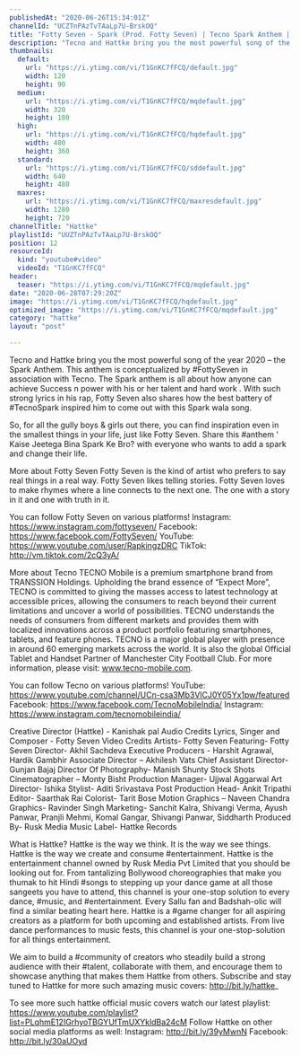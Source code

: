 ```yaml
---
publishedAt: "2020-06-26T15:34:01Z"
channelId: "UCZTnPAzTvTAaLp7U-BrskOQ"
title: "Fotty Seven - Spark (Prod. Fotty Seven) | Tecno Spark Anthem | Hattke Originals"
description: "Tecno and Hattke bring you the most powerful song of the year 2020 – the Spark Anthem. This anthem is conceptualized by #FottySeven in association with Tecno. The Spark anthem is all about how anyone can achieve Success n power with his or her talent and hard work . With such strong lyrics in his rap, Fotty Seven also shares how the best battery of #TecnoSpark inspired him to come out with this Spark wala song.\n\nSo, for all the gully boys & girls out there, you can find inspiration even in the smallest things in your life, just like Fotty Seven. Share this #anthem ' Kaise Jeetega Bina Spark Ke Bro? with everyone who wants to add a spark and change their life.\n\nMore about Fotty Seven\nFotty Seven is the kind of artist who prefers to say real things in a real way. Fotty Seven likes telling stories. Fotty Seven loves to make rhymes where a line connects to the next one. The one with a story in it and one with truth in it.\n\nYou can follow Fotty Seven on various platforms! \nInstagram: https://www.instagram.com/fottyseven/ \nFacebook: https://www.facebook.com/FottySeven/ \nYouTube: https://www.youtube.com/user/RapkingzDRC \nTikTok: http://vm.tiktok.com/2cQ3yA/\n\nMore about Tecno\nTECNO Mobile is a premium smartphone brand from TRANSSION Holdings. Upholding the brand essence of “Expect More”, TECNO is committed to giving the masses access to latest technology at accessible prices, allowing the consumers to reach beyond their current limitations and uncover a world of possibilities. TECNO understands the needs of consumers from different markets and provides them with localized innovations across a product portfolio featuring smartphones, tablets, and feature phones. TECNO is a major global player with presence in around 60 emerging markets across the world. It is also the global Official Tablet and Handset Partner of Manchester City Football Club. For more information, please visit: www.tecno-mobile.com.\n\nYou can follow Tecno on various platforms! YouTube: https://www.youtube.com/channel/UCn-csa3Mb3VlCJ0Y05Yx1pw/featured Facebook: https://www.facebook.com/TecnoMobileIndia/ Instagram: https://www.instagram.com/tecnomobileindia/\n\nCreative Director (Hattke) - Kanishak pal\nAudio Credits\nLyrics, Singer and Composer - Fotty Seven\nVideo Credits\nArtists- Fotty Seven\nFeaturing- Fotty Seven\nDirector- Akhil Sachdeva\nExecutive Producers - Harshit Agrawal, Hardik Gambhir\nAssociate Director – Akhilesh Vats\nChief Assistant Director- Gunjan Bajaj\nDirector Of Photography- Manish Shunty\nStock Shots Cinematographer – Monty Bisht\nProduction Manager- Ujjwal Aggarwal\nArt Director- Ishika\nStylist- Aditi Srivastava\nPost Production Head- Ankit Tripathi \nEditor- Saarthak Rai\nColorist- Tarit Bose\nMotion Graphics – Naveen Chandra\nGraphics- Ravinder Singh\nMarketing- Sanchit Kalra, Shivangi Verma, Ayush Panwar, Pranjli Mehmi, Komal Gangar, Shivangi Panwar, Siddharth\nProduced By- Rusk Media\nMusic Label- Hattke Records\n\nWhat is Hattke? Hattke is the way we think. It is the way we see things. Hattke is the way we create and consume #entertainment. Hattke is the entertainment channel owned by Rusk Media Pvt Limited that you should be looking out for. From tantalizing Bollywood choreographies that make you thumak to hit Hindi #songs to stepping up your dance game at all those sangeets you have to attend, this channel is your one-stop solution to every dance, #music, and #entertainment. Every Sallu fan and Badshah-olic will find a similar beating heart here. Hattke is a #game changer for all aspiring creators as a platform for both upcoming and established artists. From live dance performances to music fests, this channel is your one-stop-solution for all things entertainment.\n\nWe aim to build a #community of creators who steadily build a strong audience with their #talent, collaborate with them, and encourage them to showcase anything that makes them Hattke from others. Subscribe and stay tuned to Hattke for more such amazing music covers: http://bit.ly/hattke_\n\nTo see more such hattke official music covers watch our latest playlist: https://www.youtube.com/playlist?list=PLqhmE12IGrhyoTBGYUfTmUXYkldBa24cM\nFollow Hattke on other social media platforms as well: Instagram: http://bit.ly/39yMwnN \nFacebook: http://bit.ly/30aUOyd"
thumbnails:
  default:
    url: "https://i.ytimg.com/vi/T1GnKC7fFCQ/default.jpg"
    width: 120
    height: 90
  medium:
    url: "https://i.ytimg.com/vi/T1GnKC7fFCQ/mqdefault.jpg"
    width: 320
    height: 180
  high:
    url: "https://i.ytimg.com/vi/T1GnKC7fFCQ/hqdefault.jpg"
    width: 480
    height: 360
  standard:
    url: "https://i.ytimg.com/vi/T1GnKC7fFCQ/sddefault.jpg"
    width: 640
    height: 480
  maxres:
    url: "https://i.ytimg.com/vi/T1GnKC7fFCQ/maxresdefault.jpg"
    width: 1280
    height: 720
channelTitle: "Hattke"
playlistId: "UUZTnPAzTvTAaLp7U-BrskOQ"
position: 12
resourceId:
  kind: "youtube#video"
  videoId: "T1GnKC7fFCQ"
header:
  teaser: "https://i.ytimg.com/vi/T1GnKC7fFCQ/mqdefault.jpg"
date: "2020-06-28T07:29:20Z"
image: "https://i.ytimg.com/vi/T1GnKC7fFCQ/hqdefault.jpg"
optimized_image: "https://i.ytimg.com/vi/T1GnKC7fFCQ/mqdefault.jpg"
category: "hattke"
layout: "post"

---
```

Tecno and Hattke bring you the most powerful song of the year 2020 – the Spark Anthem. This anthem is conceptualized by #FottySeven in association with Tecno. The Spark anthem is all about how anyone can achieve Success n power with his or her talent and hard work . With such strong lyrics in his rap, Fotty Seven also shares how the best battery of #TecnoSpark inspired him to come out with this Spark wala song.

So, for all the gully boys & girls out there, you can find inspiration even in the smallest things in your life, just like Fotty Seven. Share this #anthem ' Kaise Jeetega Bina Spark Ke Bro? with everyone who wants to add a spark and change their life.

More about Fotty Seven
Fotty Seven is the kind of artist who prefers to say real things in a real way. Fotty Seven likes telling stories. Fotty Seven loves to make rhymes where a line connects to the next one. The one with a story in it and one with truth in it.

You can follow Fotty Seven on various platforms! 
Instagram: https://www.instagram.com/fottyseven/ 
Facebook: https://www.facebook.com/FottySeven/ 
YouTube: https://www.youtube.com/user/RapkingzDRC 
TikTok: http://vm.tiktok.com/2cQ3yA/

More about Tecno
TECNO Mobile is a premium smartphone brand from TRANSSION Holdings. Upholding the brand essence of “Expect More”, TECNO is committed to giving the masses access to latest technology at accessible prices, allowing the consumers to reach beyond their current limitations and uncover a world of possibilities. TECNO understands the needs of consumers from different markets and provides them with localized innovations across a product portfolio featuring smartphones, tablets, and feature phones. TECNO is a major global player with presence in around 60 emerging markets across the world. It is also the global Official Tablet and Handset Partner of Manchester City Football Club. For more information, please visit: www.tecno-mobile.com.

You can follow Tecno on various platforms! YouTube: https://www.youtube.com/channel/UCn-csa3Mb3VlCJ0Y05Yx1pw/featured Facebook: https://www.facebook.com/TecnoMobileIndia/ Instagram: https://www.instagram.com/tecnomobileindia/

Creative Director (Hattke) - Kanishak pal
Audio Credits
Lyrics, Singer and Composer - Fotty Seven
Video Credits
Artists- Fotty Seven
Featuring- Fotty Seven
Director- Akhil Sachdeva
Executive Producers - Harshit Agrawal, Hardik Gambhir
Associate Director – Akhilesh Vats
Chief Assistant Director- Gunjan Bajaj
Director Of Photography- Manish Shunty
Stock Shots Cinematographer – Monty Bisht
Production Manager- Ujjwal Aggarwal
Art Director- Ishika
Stylist- Aditi Srivastava
Post Production Head- Ankit Tripathi 
Editor- Saarthak Rai
Colorist- Tarit Bose
Motion Graphics – Naveen Chandra
Graphics- Ravinder Singh
Marketing- Sanchit Kalra, Shivangi Verma, Ayush Panwar, Pranjli Mehmi, Komal Gangar, Shivangi Panwar, Siddharth
Produced By- Rusk Media
Music Label- Hattke Records

What is Hattke? Hattke is the way we think. It is the way we see things. Hattke is the way we create and consume #entertainment. Hattke is the entertainment channel owned by Rusk Media Pvt Limited that you should be looking out for. From tantalizing Bollywood choreographies that make you thumak to hit Hindi #songs to stepping up your dance game at all those sangeets you have to attend, this channel is your one-stop solution to every dance, #music, and #entertainment. Every Sallu fan and Badshah-olic will find a similar beating heart here. Hattke is a #game changer for all aspiring creators as a platform for both upcoming and established artists. From live dance performances to music fests, this channel is your one-stop-solution for all things entertainment.

We aim to build a #community of creators who steadily build a strong audience with their #talent, collaborate with them, and encourage them to showcase anything that makes them Hattke from others. Subscribe and stay tuned to Hattke for more such amazing music covers: http://bit.ly/hattke_

To see more such hattke official music covers watch our latest playlist: https://www.youtube.com/playlist?list=PLqhmE12IGrhyoTBGYUfTmUXYkldBa24cM
Follow Hattke on other social media platforms as well: Instagram: http://bit.ly/39yMwnN 
Facebook: http://bit.ly/30aUOyd